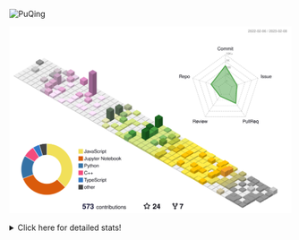 ![PuQing](https://user-images.githubusercontent.com/27223114/171565019-9a56fae6-b08b-421f-99db-7e830da42371.png)

![](./profile-3d-contrib/profile-season-animate.svg)

<details>
<summary>Click here for detailed stats!</summary>

<!--START_SECTION:waka-->
**I'm a Night 🦉** 

```text
🌞 Morning       43 commits       ██░░░░░░░░░░░░░░░░░░░░░░░   11.05 % 
🌆 Daytime      125 commits       ████████░░░░░░░░░░░░░░░░░   32.13 % 
🌃 Evening      115 commits       ███████░░░░░░░░░░░░░░░░░░   29.56 % 
🌙 Night        106 commits       ██████░░░░░░░░░░░░░░░░░░░   27.25 % 

```


📊 **This Week I Spent My Time On** 

```text
💬 Programming Languages: 
JSON                     1 min               ████████████████████░░░░░   82.44 % 
Python                   0 secs              ████░░░░░░░░░░░░░░░░░░░░░   17.56 % 

🔥 Editors: 
VS Code                  1 min               █████████████████████████   100.00 % 

💻 Operating System: 
Mac                      1 min               █████████████████████████   100.00 % 

```


<!--END_SECTION:waka-->
</details>

